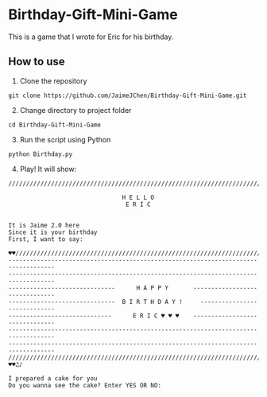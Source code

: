# Birthday-Gift-Mini-Game

This is a game that I wrote for Eric for his birthday. 

## How to use

1. Clone the repository

`git clone https://github.com/JaimeJChen/Birthday-Gift-Mini-Game.git`

2. Change directory to project folder

 `cd Birthday-Gift-Mini-Game`

3. Run the script using Python

`python Birthday.py`

4. Play! It will show:

```
///////////////////////////////////////////////////////////////////////////////////

                                H E L L O     
                                 E R I C                                                   
            
    
It is Jaime 2.0 here
Since it is your birthday
First, I want to say:

♥♥/////////////////////////////////////////////////////////////////////////////////
-----------------------------------------------------------------------------------
-----------------------------------------------------------------------------------
------------------------------      H A P P Y       -------------------------------
------------------------------  B I R T H D A Y !     -----------------------------
-----------------------------      E R I C ♥ ♥ ♥    -------------------------------
-----------------------------------------------------------------------------------
-----------------------------------------------------------------------------------
///////////////////////////////////////////////////////////////////////////////♥♥♫♪
                       
I prepared a cake for you
Do you wanna see the cake? Enter YES OR NO:
```